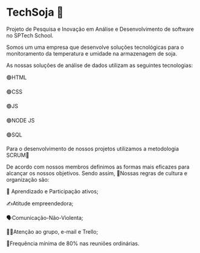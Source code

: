 # TechSoja 🌱
Projeto de Pesquisa e Inovação em Análise e Desenvolvimento de software no SPTech School. 


Somos um uma empresa que desenvolve soluções tecnológicas para o monitoramento da temperatura e umidade na armazenagem de soja.

As nossas soluções de análise de dados utilizam as seguintes tecnologias:

🟢HTML

🟢CSS

🟢JS

🟢NODE JS

🟢SQL

Para o desenvolvimento de nossos projetos utilizamos a metodologia SCRUM🏉

De acordo com nossos membros definimos as formas mais eficazes para alcançar os nossos objetivos. Sendo assim,
📜Nossas regras de cultura e organização são:

  🙋 Aprendizado e Participação ativos;

  ✍️Atitude empreendedora;

  🗣️Comunicação-Não-Violenta;

  🧑‍💻Atenção ao grupo, e-mail e Trello;

  👥Frequência mínima de 80% nas reuniões ordinárias.
